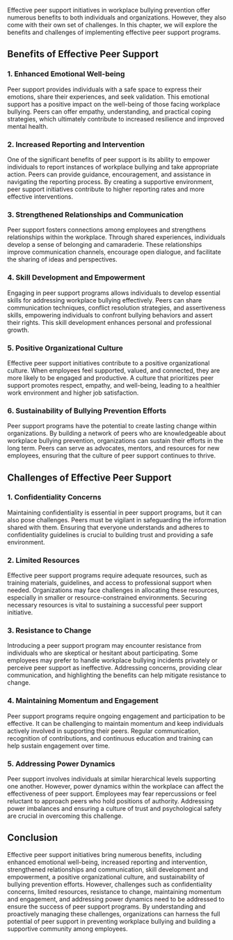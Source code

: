 
Effective peer support initiatives in workplace bullying prevention offer numerous benefits to both individuals and organizations. However, they also come with their own set of challenges. In this chapter, we will explore the benefits and challenges of implementing effective peer support programs.

Benefits of Effective Peer Support
----------------------------------

### 1. Enhanced Emotional Well-being

Peer support provides individuals with a safe space to express their emotions, share their experiences, and seek validation. This emotional support has a positive impact on the well-being of those facing workplace bullying. Peers can offer empathy, understanding, and practical coping strategies, which ultimately contribute to increased resilience and improved mental health.

### 2. Increased Reporting and Intervention

One of the significant benefits of peer support is its ability to empower individuals to report instances of workplace bullying and take appropriate action. Peers can provide guidance, encouragement, and assistance in navigating the reporting process. By creating a supportive environment, peer support initiatives contribute to higher reporting rates and more effective interventions.

### 3. Strengthened Relationships and Communication

Peer support fosters connections among employees and strengthens relationships within the workplace. Through shared experiences, individuals develop a sense of belonging and camaraderie. These relationships improve communication channels, encourage open dialogue, and facilitate the sharing of ideas and perspectives.

### 4. Skill Development and Empowerment

Engaging in peer support programs allows individuals to develop essential skills for addressing workplace bullying effectively. Peers can share communication techniques, conflict resolution strategies, and assertiveness skills, empowering individuals to confront bullying behaviors and assert their rights. This skill development enhances personal and professional growth.

### 5. Positive Organizational Culture

Effective peer support initiatives contribute to a positive organizational culture. When employees feel supported, valued, and connected, they are more likely to be engaged and productive. A culture that prioritizes peer support promotes respect, empathy, and well-being, leading to a healthier work environment and higher job satisfaction.

### 6. Sustainability of Bullying Prevention Efforts

Peer support programs have the potential to create lasting change within organizations. By building a network of peers who are knowledgeable about workplace bullying prevention, organizations can sustain their efforts in the long term. Peers can serve as advocates, mentors, and resources for new employees, ensuring that the culture of peer support continues to thrive.

Challenges of Effective Peer Support
------------------------------------

### 1. Confidentiality Concerns

Maintaining confidentiality is essential in peer support programs, but it can also pose challenges. Peers must be vigilant in safeguarding the information shared with them. Ensuring that everyone understands and adheres to confidentiality guidelines is crucial to building trust and providing a safe environment.

### 2. Limited Resources

Effective peer support programs require adequate resources, such as training materials, guidelines, and access to professional support when needed. Organizations may face challenges in allocating these resources, especially in smaller or resource-constrained environments. Securing necessary resources is vital to sustaining a successful peer support initiative.

### 3. Resistance to Change

Introducing a peer support program may encounter resistance from individuals who are skeptical or hesitant about participating. Some employees may prefer to handle workplace bullying incidents privately or perceive peer support as ineffective. Addressing concerns, providing clear communication, and highlighting the benefits can help mitigate resistance to change.

### 4. Maintaining Momentum and Engagement

Peer support programs require ongoing engagement and participation to be effective. It can be challenging to maintain momentum and keep individuals actively involved in supporting their peers. Regular communication, recognition of contributions, and continuous education and training can help sustain engagement over time.

### 5. Addressing Power Dynamics

Peer support involves individuals at similar hierarchical levels supporting one another. However, power dynamics within the workplace can affect the effectiveness of peer support. Employees may fear repercussions or feel reluctant to approach peers who hold positions of authority. Addressing power imbalances and ensuring a culture of trust and psychological safety are crucial in overcoming this challenge.

Conclusion
----------

Effective peer support initiatives bring numerous benefits, including enhanced emotional well-being, increased reporting and intervention, strengthened relationships and communication, skill development and empowerment, a positive organizational culture, and sustainability of bullying prevention efforts. However, challenges such as confidentiality concerns, limited resources, resistance to change, maintaining momentum and engagement, and addressing power dynamics need to be addressed to ensure the success of peer support programs. By understanding and proactively managing these challenges, organizations can harness the full potential of peer support in preventing workplace bullying and building a supportive community among employees.
